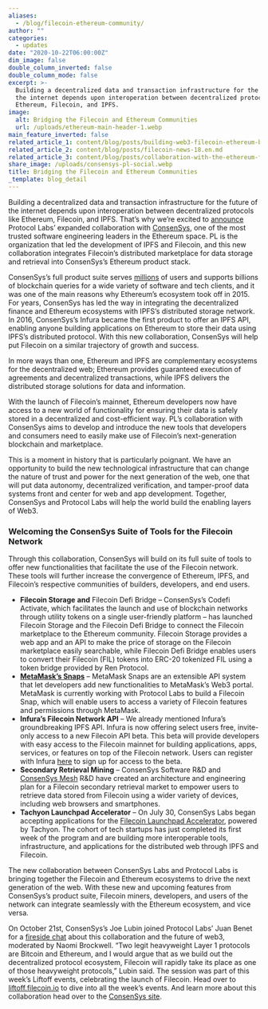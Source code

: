 ```yaml
---
aliases:
  - /blog/filecoin-ethereum-community/
author: ""
categories:
  - updates
date: "2020-10-22T06:00:00Z"
dim_image: false
double_column_inverted: false
double_column_mode: false
excerpt: >-
  Building a decentralized data and transaction infrastructure for the future of
  the internet depends upon interoperation between decentralized protocols like
  Ethereum, Filecoin, and IPFS.
image:
  alt: Bridging the Filecoin and Ethereum Communities
  url: /uploads/ethereum-main-header-1.webp
main_feature_inverted: false
related_article_1: content/blog/posts/building-web3-filecoin-ethereum-better-together.en.md
related_article_2: content/blog/posts/filecoin-news-18.en.md
related_article_3: content/blog/posts/collaboration-with-the-ethereum-foundation-on-vdfs.en.md
share_image: /uploads/consensys-pl-social.webp
title: Bridging the Filecoin and Ethereum Communities
_template: blog_detail
---
```


Building a decentralized data and transaction infrastructure for the future of the internet depends upon interoperation between decentralized protocols like Ethereum, Filecoin, and IPFS. That’s why we’re excited to [announce](https://consensys.net/blog/press-release/protocol-labs-collaborates-with-consensys-to-bring-filecoin-to-ethereum/) Protocol Labs’ expanded collaboration with [ConsenSys](https://www.consensys.net/), one of the most trusted software engineering leaders in the Ethereum space. PL is the organization that led the development of IPFS and Filecoin, and this new collaboration integrates Filecoin’s distributed marketplace for data storage and retrieval into ConsenSys’s Ethereum product stack.

ConsenSys’s full product suite serves [millions](https://consensys.net/about/) of users and supports billions of blockchain queries for a wide variety of software and tech clients, and it was one of the main reasons why Ethereum’s ecosystem took off in 2015. For years, ConsenSys has led the way in integrating the decentralized finance and Ethereum ecosystems with IPFS’s distributed storage network. In 2016, ConsenSys’s Infura became the first product to offer an IPFS API, enabling anyone building applications on Ethereum to store their data using IPFS’s distributed protocol. With this new collaboration, ConsenSys will help put Filecoin on a similar trajectory of growth and success.

In more ways than one, Ethereum and IPFS are complementary ecosystems for the decentralized web; Ethereum provides guaranteed execution of agreements and decentralized transactions, while IPFS delivers the distributed storage solutions for data and information.

With the launch of Filecoin’s mainnet, Ethereum developers now have access to a new world of functionality for ensuring their data is safely stored in a decentralized and cost-efficient way. PL’s collaboration with ConsenSys aims to develop and introduce the new tools that developers and consumers need to easily make use of Filecoin’s next-generation blockchain and marketplace.

This is a moment in history that is particularly poignant. We have an opportunity to build the new technological infrastructure that can change the nature of trust and power for the next generation of the web, one that will put data autonomy, decentralized verification, and tamper-proof data systems front and center for web and app development. Together, ConsenSys and Protocol Labs will help the world build the enabling layers of Web3.

### Welcoming the ConsenSys Suite of Tools for the Filecoin Network

Through this collaboration, ConsenSys will build on its full suite of tools to offer new functionalities that facilitate the use of the Filecoin network. These tools will further increase the convergence of Ethereum, IPFS, and Filecoin’s respective communities of builders, developers, and end users.

- **Filecoin Storage** **and** Filecoin Defi Bridge – ConsenSys’s Codefi Activate, which facilitates the launch and use of blockchain networks through utility tokens on a single user-friendly platform – has launched Filecoin Storage and the Filecoin Defi Bridge to connect the Filecoin marketplace to the Ethereum community. Filecoin Storage provides a web app and an API to make the price of storage on the Filecoin marketplace easily searchable, while Filecoin Defi Bridge enables users to convert their Filecoin (FIL) tokens into ERC-20 tokenized FIL using a token bridge provided by Ren Protocol.
- [**MetaMask’s Snaps**](https://github.com/MetaMask/metamask-snaps-beta/wiki) – MetaMask Snaps are an extensible API system that let developers add new functionalities to MetaMask’s Web3 portal. MetaMask is currently working with Protocol Labs to build a Filecoin Snap, which will enable users to access a variety of Filecoin features and permissions through MetaMask.
- **Infura’s Filecoin Network API** – We already mentioned Infura’s groundbreaking IPFS API. Infura is now offering select users free, invite-only access to a new Filecoin API beta. This beta will provide developers with easy access to the Filecoin mainnet for building applications, apps, services, or features on top of the Filecoin network. Users can register with Infura [here](https://infura.io/register) to sign up for access to the beta.
- **Secondary Retrieval Mining** – ConsenSys Software R&D and [ConsenSys Mesh](https://mesh.xyz/) R&D have created an architecture and engineering plan for a Filecoin secondary retrieval market to empower users to retrieve data stored from Filecoin using a wider variety of devices, including web browsers and smartphones.
- **Tachyon Launchpad Accelerator** – On July 30, ConsenSys Labs began accepting applications for the [Filecoin Launchpad Accelerator](https://consensys.net/blog/press-release/filecoin-launchpad-accelerator-powered-by-tachyon/), powered by Tachyon. The cohort of tech startups has just completed its first week of the program and are building more interoperable tools, infrastructure, and applications for the distributed web through IPFS and Filecoin.

The new collaboration between ConsenSys Labs and Protocol Labs is bringing together the Filecoin and Ethereum ecosystems to drive the next generation of the web. With these new and upcoming features from ConsenSys’s product suite, Filecoin miners, developers, and users of the network can integrate seamlessly with the Ethereum ecosystem, and vice versa.

On October 21st, ConsenSys’s Joe Lubin joined Protocol Labs’ Juan Benet for a [fireside chat](https://www.youtube.com/watch?v=WKp0LBNVDv4&feature=youtu.be) about this collaboration and the future of web3, moderated by Naomi Brockwell. “Two legit heavyweight Layer 1 protocols are Bitcoin and Ethereum, and I would argue that as we build out the decentralized protocol ecosystem, Filecoin will rapidly take its place as one of those heavyweight protocols,” Lubin said. The session was part of this week’s Liftoff events, celebrating the launch of Filecoin. Head over to [liftoff.filecoin.io](https://liftoff.filecoin.io/) to dive into all the week’s events. And learn more about this collaboration head over to the [ConsenSys site](https://consensys.net/blog/press-release/protocol-labs-collaborates-with-consensys-to-bring-filecoin-to-ethereum/).
